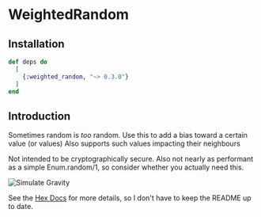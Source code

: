 # WeightedRandom

## Installation

```elixir
def deps do
  [
    {:weighted_random, "~> 0.3.0"}
  ]
end
```

## Introduction

Sometimes random is *too* random. Use this to add a bias toward a certain value (or values)
Also supports such values impacting their neighbours

Not intended to be cryptographically secure.
Also not nearly as performant as a simple Enum.random/1, so consider whether you actually need this.

![Simulate Gravity](https://upload.wikimedia.org/wikipedia/commons/f/f3/Schwarzchild-metric.jpg)


See the [Hex Docs](https://hexdocs.pm/weighted_random/WeightedRandom.html) for more details, so I don't have to keep the README up to date.
